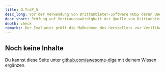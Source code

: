 ```yaml
---
title: O.TrdP_5
desc_long: Vor der Verwendung von Drittanbieter-Software MUSS deren Quelle auf Vertrauenswürdigkeit geprüft werden.
desc_short: Prüfung auf Vertrauenswürdigkeit der Quelle von Drittanbieter- Software.
depth: check
remarks: Der Evaluator prüft die Maßnahmen des Herstellers zur Verifikation der Vertrauenswürdigkeit von Drittanbietern.
---
```


## Noch keine Inhalte

Du kannst diese Seite unter [github.com/awesome-diga](https://github.com/awesome-diga/tr-faq) mit deinem Wissen ergänzen.

